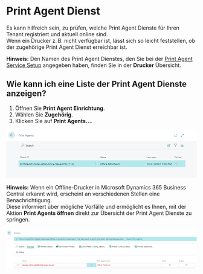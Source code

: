 # Print Agent Dienst

Es kann hilfreich sein, zu prüfen, welche Print Agent Dienste für Ihren Tenant registriert und aktuell online sind.  
Wenn ein Drucker z. B. nicht verfügbar ist, lässt sich so leicht feststellen, ob der zugehörige Print Agent Dienst erreichbar ist.

<div class="alert alert-info">
    <i class="fa-duotone fa-thin fa-lightbulb fa-lg" style="--fa-secondary-color: #00b7c3; --fa-primary-color: #111111;"></i> <strong>Hinweis:</strong>
	Den Namen des Print Agent Dienstes, den Sie bei der <a href="print-agent-service-installation.md">Print Agent Service Setup</a> angegeben haben, finden Sie in der <b>Drucker</b> Übersicht.
</div>

## Wie kann ich eine Liste der Print Agent Dienste anzeigen?

 1. Öffnen Sie **Print Agent Einrichtung**.
 2. Wählen Sie **Zugehörig**.
 3. Klicken Sie auf **Print Agents...**.

![Print Agents](/assets/images/365-business-print-agent/c982001222cfac7a39a3afe60ad8e9df282ed1fee0a6b8fdf36b8983db709b82.png)  

<div class="alert alert-info">
    <i class="fa-duotone fa-thin fa-lightbulb fa-lg" style="--fa-secondary-color: #00b7c3; --fa-primary-color: #111111;"></i> <strong>Hinweis:</strong>
	Wenn ein Offline-Drucker in Microsoft Dynamics 365 Business Central erkannt wird, erscheint an verschiedenen Stellen eine Benachrichtigung.<br>
    Diese informiert über mögliche Vorfälle und ermöglicht es Ihnen, mit der Aktion <b>Print Agents öffnen</b> direkt zur Übersicht der Print Agent Dienste zu springen.<br><br>
	<img src="/assets/images/365-business-print-agent/963a4f085cf47531b7d709717d63ff7de1138bd64bc34fc0d5c1215156b8e087.png">
</div>

